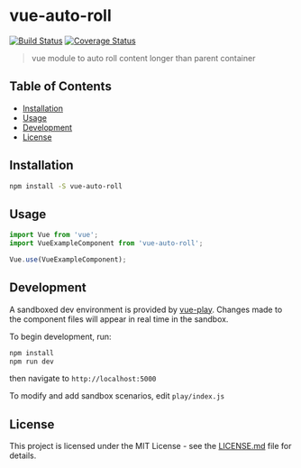 # vue-auto-roll
[![Build Status](https://travis-ci.org/zxdong262/vue-auto-roll.svg?branch=test)](https://travis-ci.org/zxdong262/vue-auto-roll)
[![Coverage Status](https://coveralls.io/repos/github/zxdong262/vue-auto-roll/badge.svg?branch=test)](https://coveralls.io/github/zxdong262/vue-auto-roll?branch=test)

> vue module to auto roll content longer than parent container

## Table of Contents
- [Installation](#installation)
- [Usage](#usage)
- [Development](#development)
- [License](#license)

## Installation

``` bash
npm install -S vue-auto-roll
```

## Usage

``` js
import Vue from 'vue';
import VueExampleComponent from 'vue-auto-roll';

Vue.use(VueExampleComponent);
```

## Development

A sandboxed dev environment is provided by [vue-play](https://github.com/vue-play/vue-play). Changes made to the component files will appear in real time in the sandbox.

To begin development, run:

``` bash
npm install
npm run dev
```

then navigate to `http://localhost:5000`

To modify and add sandbox scenarios, edit `play/index.js`

## License

This project is licensed under the MIT License - see the [LICENSE.md](LICENSE.md) file for details.
